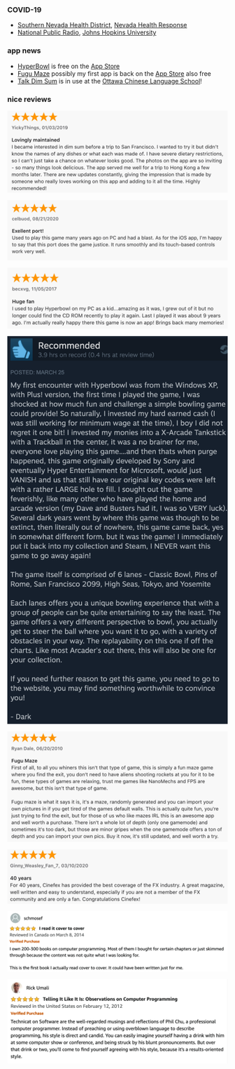 ### COVID-19
* <a href="https://www.southernnevadahealthdistrict.org/">Southern Nevada Health District</a>, <a href="https://nvhealthresponse.nv.gov/">Nevada Health Response</a>
* <a href="https://www.npr.org/sections/health-shots/2020/09/01/816707182/map-tracking-the-spread-of-the-coronavirus-in-the-u-s">National Public Radio</a>, <a href="https://coronavirus.jhu.edu/">Johns Hopkins University</a>

### app news
* [HyperBowl](http://hyperbowl.fun/) is free on the [App Store](https://apps.apple.com/us/app/hyperbowl/id344209253)
* [Fugu Maze](https://technicat.itch.io/fugumaze) possibly my first app is back on the [App Store](https://apps.apple.com/us/app/fugu-maze/id295808255) also free
* [Talk Dim Sum](http://talkdimsum.com/) is in use at the [Ottawa Chinese Language School](https://www.ocls-ottawa.ca/)!

### nice reviews

<!-- [![talkdimsum review](/images/talkdimsum/appstore/talkdimsum-4-18-2020.png)](https://apps.apple.com/us/app/talk-dim-sum/id953929066)
[![talkdimsum review](/images/talkdimsum/appstore/talkdimsum-3-12-2019.png)](https://apps.apple.com/us/app/talk-dim-sum/id953929066) -->
[![talkdimsum review](/images/talkdimsum/appstore/talkdimsum-1-03-2019.png)](https://apps.apple.com/us/app/talk-dim-sum/id953929066)
<!-- [![talkdimsum review](/images/talkdimsum/appstore/talkdimsum-7-10-2018.png)](https://apps.apple.com/us/app/talk-dim-sum/id953929066)
[![talkdimsum review](/images/talkdimsum/appstore/talkdimsum-3-15-2018.png)](https://apps.apple.com/us/app/talk-dim-sum/id953929066) -->

[![hyperbowl review](/images/hyperbowl/appstore/8-21-2020.png)](https://apps.apple.com/us/app/hyperbowl/id344209253)
<!-- [![hyperbowl review](/images/hyperbowl/appstore/3-23-2020.png)](https://apps.apple.com/us/app/hyperbowl/id344209253) -->
[![hyperbowl review](/images/hyperbowl/appstore/11-05-2017.png)](https://apps.apple.com/us/app/hyperbowl/id344209253)
<!-- [![hyperbowl review](/images/hyperbowl/appstore/1-20-2015.png)](https://apps.apple.com/us/app/hyperbowl/id344209253)
[![hyperbowl review](/images/hyperbowl/appstore/7-03-2014.png)](https://apps.apple.com/us/app/hyperbowl/id344209253)
[![hyperbowl review](/images/hyperbowl/appstore/4-29-2014.png)](https://apps.apple.com/us/app/hyperbowl/id344209253)
[![hyperbowl review](/images/hyperbowl/appstore/01-16-2013.png)](https://apps.apple.com/us/app/hyperbowl/id344209253)
[![hyperbowl review](/images/hyperbowl/appstore/3-19-2011.png)](https://apps.apple.com/us/app/hyperbowl/id344209253) -->

<!-- [![hyperbowl review](/images/hyperbowl/steam/11-8-2020.png)](https://store.steampowered.com/app/847530/HyperBowl/)
[![hyperbowl review](/images/hyperbowl/steam/10-31-2020.png)](https://store.steampowered.com/app/847530/HyperBowl/) -->
[![hyperbowl review](/images/hyperbowl/steam/3-26-2020.png)](https://store.steampowered.com/app/847530/HyperBowl/)
<!-- [![hyperbowl review](/images/hyperbowl/steam/12-1-2019.png)](https://store.steampowered.com/app/847530/HyperBowl/)
[![hyperbowl review](/images/hyperbowl/steam/8-31-2019.png)](https://store.steampowered.com/app/847530/HyperBowl/)
[![hyperbowl review](/images/hyperbowl/steam/10-3-2018.png)](https://store.steampowered.com/app/847530/HyperBowl/) -->

[![fugu maze review](/images/fugumaze/6-20-2010.png)](https://apps.apple.com/us/app/fugu-maze/id295808255)

[![cinefex review](/images/cinefex/appstore/3-10-2020.png)](https://apps.apple.com/us/app/cinefex/id512379220)

<!-- [![learnunity review](/images/learnunity/reviews/ivokunzler.png)](https://www.amazon.com/Learn-Unity-Development-Technology-Action/dp/1430248750) -->
<!-- [![learnunity review](/images/learnunity/reviews/vincenttse.png)](https://www.amazon.com/Learn-Unity-Development-Technology-Action/dp/1430248750) -->
[![learnunity review](/images/learnunity/reviews/shmosef.png)](https://www.amazon.com/Learn-Unity-Development-Technology-Action/dp/1430248750)

[![technicatonsoftware review](/images/technicatonsoftware/reviews/technicatonsoftwarereview.png)](https://smile.amazon.com/Technicat-Software-Philip-Chu/dp/1082483958)

